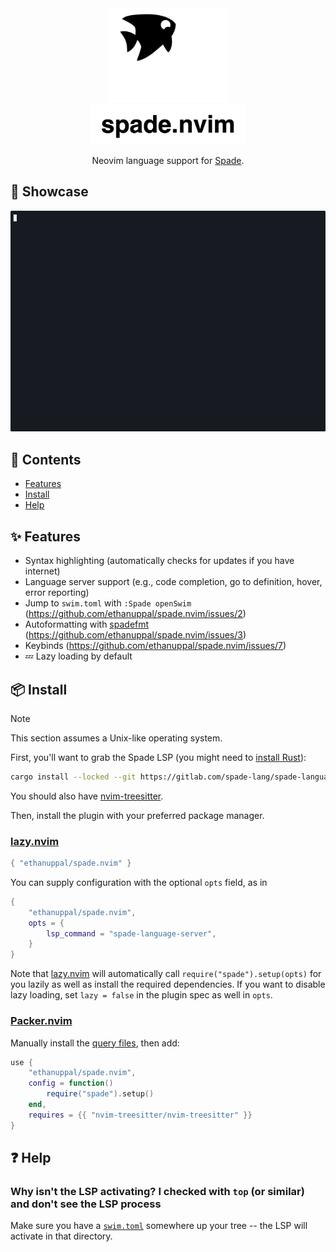 <div align="center"> <img src="./assets/logo.svg" height="150px">
<br/>
<img src="./assets/name.svg" height="65px">
 <p>Neovim language support for <a href="https://spade-lang.org">Spade</a>.</p>
</div>

## 🚀 Showcase

![Example usage of the plugin](./assets/spade-github-dark.gif)

## 📕 Contents

- [Features](#features)
- [Install](#install)
- [Help](#help)

<a name="features"></a>

## ✨ Features

- Syntax highlighting (automatically checks for updates if you have internet)
- Language server support (e.g., code completion, go to definition, hover, error reporting)
- Jump to `swim.toml` with `:Spade openSwim` (<https://github.com/ethanuppal/spade.nvim/issues/2>)
- Autoformatting with [spadefmt](http://github.com/ethanuppal/spadefmt) (<https://github.com/ethanuppal/spade.nvim/issues/3>)
- Keybinds (<https://github.com/ethanuppal/spade.nvim/issues/7>)
- 💤 Lazy loading by default

<a name="install"></a>

## 📦 Install

> [!NOTE]
> This section assumes a Unix-like operating system.

First, you'll want to grab the Spade LSP (you might need to [install
Rust](https://www.rust-lang.org/tools/install)):

```sh
cargo install --locked --git https://gitlab.com/spade-lang/spade-language-server
```

You should also have [nvim-treesitter](https://github.com/nvim-treesitter/nvim-treesitter).

Then, install the plugin with your preferred package manager.

### [lazy.nvim](https://github.com/folke/lazy.nvim)

```lua
{ "ethanuppal/spade.nvim" }
```

You can supply configuration with the optional `opts` field, as in

```lua
{
    "ethanuppal/spade.nvim",
    opts = {
        lsp_command = "spade-language-server",
    }
}
```

Note that [lazy.nvim](https://github.com/folke/lazy.nvim) will automatically call `require("spade").setup(opts)` for you lazily as well as install the required dependencies.
If you want to disable lazy loading, set `lazy = false` in the plugin spec as
well in `opts`.

### [Packer.nvim](https://github.com/wbthomason/packer.nvim)

Manually install the [query files](https://gitlab.com/spade-lang/spade-vim),
then add:

```lua
use {
    "ethanuppal/spade.nvim",
    config = function()
        require("spade").setup()
    end,
    requires = {{ "nvim-treesitter/nvim-treesitter" }}
}
```

<a name="help"></a>

## ❓ Help

### Why isn't the LSP activating? I checked with `top` (or similar) and don't see the LSP process

Make sure you have a [`swim.toml`](https://docs.spade-lang.org/swim_project_configuration/config__Config.html) somewhere up your tree -- the LSP will activate in that directory.
